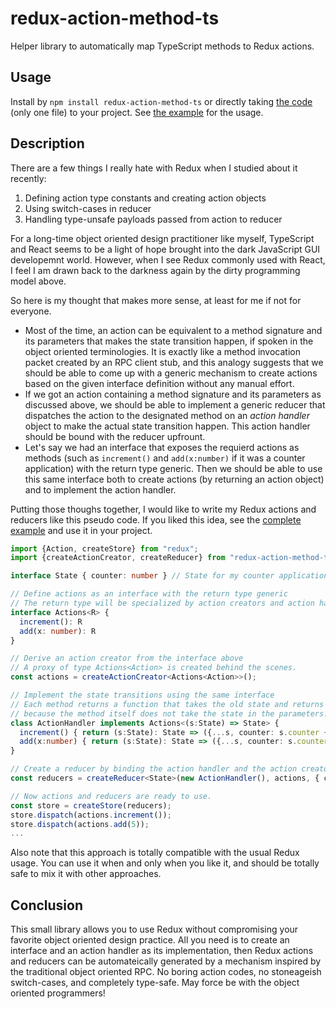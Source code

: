 # redux-action-method-ts
Helper library to automatically map TypeScript methods to Redux actions.

## Usage

Install by `npm install redux-action-method-ts` or directly taking [the code](src/index.ts) (only one file) to your project.
See [the example](tests/example.ts) for the usage.

## Description

There are a few things I really hate with Redux when I studied about it recently:

1. Defining action type constants and creating action objects
2. Using switch-cases in reducer
3. Handling type-unsafe payloads passed from action to reducer

For a long-time object oriented design practitioner like myself, TypeScript and React seems to be a light of hope brought into the dark JavaScript GUI developemnt world. However, when I see Redux commonly used with React, I feel I am drawn back to the darkness again by the dirty programming model above.

So here is my thought that makes more sense, at least for me if not for everyone.

* Most of the time, an action can be equivalent to a method signature and its parameters that makes the state transition happen, if spoken in the object oriented terminologies. It is exactly like a method invocation packet created by an RPC client stub, and this analogy suggests that we should be able to come up with a generic mechanism to create actions based on the given interface definition without any manual effort.
* If we got an action containing a method signature and its parameters as discussed above, we should be able to implement a generic reducer that dispatches the action to the designated method on an _action handler_ object to make the actual state transition happen. This action handler should be bound with the reducer upfrount.
* Let's say we had an interface that exposes the requierd actions as methods (such as `increment()` and `add(x:number)` if it was a counter application) with the return type generic. Then we should be able to use this same interface both to create actions (by returning an action object) and to implement the action handler.

Putting those thoughs together, I would like to write my Redux actions and reducers like this pseudo code. If you liked this idea, see the [complete example](tests/example.ts) and use it in your project.

```typescript
import {Action, createStore} from "redux";
import {createActionCreator, createReducer} from "redux-action-method-ts"; // my fancy library

interface State { counter: number } // State for my counter application

// Define actions as an interface with the return type generic
// The return type will be specialized by action creators and action handlers respectively.
interface Actions<R> {
  increment(): R
  add(x: number): R
}

// Derive an action creator from the interface above
// A proxy of type Actions<Action> is created behind the scenes.
const actions = createActionCreator<Actions<Action>>();

// Implement the state transitions using the same interface
// Each method returns a function that takes the old state and returns the new state
// because the method itself does not take the state in the parameters.
class ActionHandler implements Actions<(s:State) => State> {
  increment() { return (s:State): State => ({...s, counter: s.counter + 1}); }
  add(x:number) { return (s:State): State => ({...s, counter: s.counter + x}); }
}

// Create a reducer by binding the action handler and the action creator above
const reducers = createReducer<State>(new ActionHandler(), actions, { counter: 0 });

// Now actions and reducers are ready to use.
const store = createStore(reducers);
store.dispatch(actions.increment());
store.dispatch(actions.add(5));
...
```

Also note that this approach is totally compatible with the usual Redux usage. You can use it when and only when you like it, and should be totally safe to mix it with other approaches.

## Conclusion

This small library allows you to use Redux without compromising your favorite object oriented design practice. All you need is to create an interface and an action handler as its implementation, then Redux actions and reducers can be automateically generated by a mechanism inspired by the traditional object oriented RPC. No boring action codes, no stoneageish switch-cases, and completely type-safe. May force be with the object oriented programmers!

